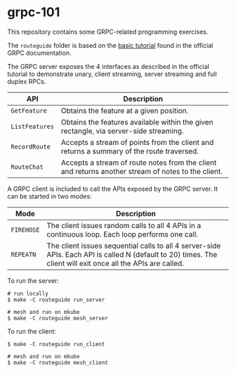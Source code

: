 # grpc-101
This repository contains some GRPC-related programming exercises.

The `routeguide` folder is based on the [basic tutorial](https://grpc.io/docs/tutorials/basic/go.html) found in the official GRPC documentation.

The GRPC server exposes the 4 interfaces as described in the official tutorial to demonstrate unary, client streaming, server streaming and full duplex RPCs.

API            | Description
-------------- | -----------
`GetFeature`   | Obtains the feature at a given position.
`ListFeatures` | Obtains the features available within the given rectangle, via server-side streaming.
`RecordRoute`  | Accepts a stream of points from the client and returns a summary of the route traversed.
`RouteChat`    | Accepts a stream of route notes from the client and returns another stream of notes to the client.

A GRPC client is included to call the APIs exposed by the GRPC server. It can be started in two modes:

Mode       | Description
---------- | -----------
`FIREHOSE` | The client issues random calls to all 4 APIs in a continuous loop. Each loop performs one call.
`REPEATN`  | The client issues sequential calls to all 4 server-side APIs. Each API is called N (default to 20) times. The client will exit once all the APIs are called.

To run the server:
```
# run locally
$ make -C routeguide run_server

# mesh and run on mkube
$ make -C routeguide mesh_server
```

To run the client:
```
$ make -C routeguide run_client

# mesh and run on mkube
$ make -C routeguide mesh_client
```
